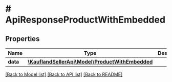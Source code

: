 # # ApiResponseProductWithEmbedded

## Properties

Name | Type | Description | Notes
------------ | ------------- | ------------- | -------------
**data** | [**\KauflandSellerApi\Model\ProductWithEmbedded**](ProductWithEmbedded.md) |  |

[[Back to Model list]](../../README.md#models) [[Back to API list]](../../README.md#endpoints) [[Back to README]](../../README.md)
